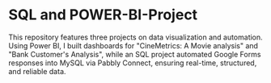 # SQL and POWER-BI-Project
This repository features three projects on data visualization and automation. Using Power BI, I built dashboards for "CineMetrics: A Movie analysis" and "Bank Customer's Analysis", while an SQL project automated Google Forms responses into MySQL via Pabbly Connect, ensuring real-time, structured, and reliable data.
